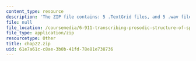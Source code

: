 ```yaml
---
content_type: resource
description: 'The ZIP file contains: 5 .TextGrid files, and 5 .wav files.'
file: null
file_location: /coursemedia/6-911-transcribing-prosodic-structure-of-spoken-utterances-with-tobi-january-iap-2006/61e7a61cc8ae3b0b41fd78e81e738736_chap22.zip
file_type: application/zip
resourcetype: Other
title: chap22.zip
uid: 61e7a61c-c8ae-3b0b-41fd-78e81e738736
---
```

